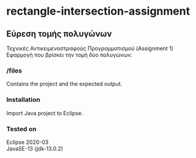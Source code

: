 # rectangle-intersection-assignment

## Εύρεση τομής πολυγώνων
Τεχνικές Αντικειμενοστραφούς Προγραμματισμού (Assignment 1)  
Εφαρμογή που βρίσκει την τομή δύο πολυγώνων.

### /files
Contains the project and the expected output.

### Installation
Import Java project to Eclipse.

### Tested on
Eclipse 2020-03  
JavaSE-13 (jdk-13.0.2)
